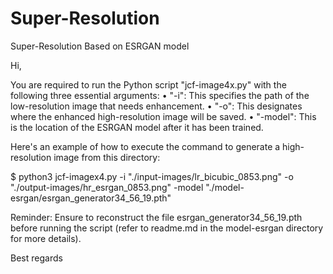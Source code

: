# Super-Resolution
Super-Resolution Based on ESRGAN model

Hi,

You are required to run the Python script "jcf-image4x.py" with the following three essential arguments:
• "-i": This specifies the path of the low-resolution image that needs enhancement.
• "-o": This designates where the enhanced high-resolution image will be saved.
• "-model": This is the location of the ESRGAN model after it has been trained.

Here's an example of how to execute the command to generate a high-resolution image from this directory:

$ python3 jcf-imagex4.py -i "./input-images/lr_bicubic_0853.png" -o "./output-images/hr_esrgan_0853.png" -model "./model-esrgan/esrgan_generator34_56_19.pth"

Reminder:
Ensure to reconstruct the file esrgan_generator34_56_19.pth before running the script (refer to readme.md in the model-esrgan directory for more details).

Best regards
